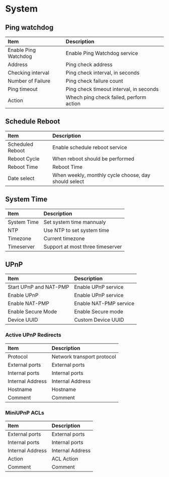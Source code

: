 # System

## Ping watchdog

| Item                 | Description                             |
|:---------------------|:----------------------------------------|
| Enable Ping Watchdog | Enable Ping Watchdog service            |
| Address              | Ping check address                      |
| Checking interval    | Ping check interval, in seconds         |
| Number of Failure    | Ping check failure count                |
| Ping timeout         | Ping check timeout interval, in seconds |
| Action               | Whech ping check failed, perform action |

## Schedule Reboot

| Item             | Description                                          |
|:-----------------|:-----------------------------------------------------|
| Scheduled Reboot | Enable schedule reboot service                       |
| Reboot Cycle     | When reboot should be performed                      |
| Reboot Time      | Reboot Time                                          |
| Date select      | When weekly, monthly cycle choose, day should select |

## System Time

| Item        | Description                      |
|:------------|:---------------------------------|
| System Time | Set system time mannualy         |
| NTP         | Use NTP to set system time       |
| Timezone    | Current timezone                 |
| Timeserver  | Support at most three timeserver |

## UPnP

| Item                   | Description            |
|:-----------------------|:-----------------------|
| Start UPnP and NAT-PMP | Enable UPnP service    |
| Enable UPnP            | Enable UPnP service    |
| Enable NAT-PMP         | Enable NAT-PMP service |
| Enable Secure Mode     | Enable Secure mode     |
| Device UUID            | Custom Device UUID     |

### Active UPnP Redirects

| Item             | Description                |
|:-----------------|:---------------------------|
| Protocol         | Network transport protocol |
| External ports   | External ports             |
| Internal ports   | Internal ports             |
| Internal Address | Internal Address           |
| Hostname         | Hostname                   |
| Comment          | Comment                    |

### MiniUPnP ACLs

| Item             | Description      |
|:-----------------|:-----------------|
| External ports   | External ports   |
| Internal ports   | Internal ports   |
| Internal Address | Internal Address |
| Action           | ACL Action       |
| Comment          | Comment          |
